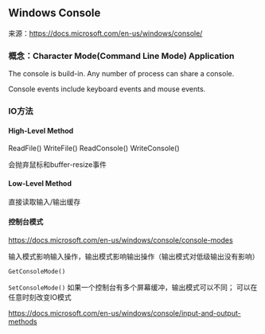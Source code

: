 ## Windows Console

来源：https://docs.microsoft.com/en-us/windows/console/

### 概念：Character Mode(Command Line Mode) Application

The console is build-in. Any number of process can share a console.

Console events include keyboard events and mouse events.

### IO方法

#### High-Level Method

ReadFile() WriteFile() ReadConsole() WriteConsole()

会抛弃鼠标和buffer-resize事件

#### Low-Level Method

直接读取输入/输出缓存

#### 控制台模式

https://docs.microsoft.com/en-us/windows/console/console-modes

输入模式影响输入操作，输出模式影响输出操作（输出模式对低级输出没有影响）

`GetConsoleMode()`

`SetConsoleMode()`
如果一个控制台有多个屏幕缓冲，输出模式可以不同；
可以在任意时刻改变IO模式

https://docs.microsoft.com/en-us/windows/console/input-and-output-methods
